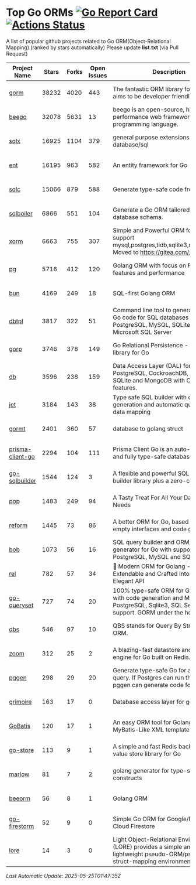 # Top Go ORMs [![Go Report Card](https://goreportcard.com/badge/github.com/d-tsuji/awesome-go-orms)](https://goreportcard.com/report/github.com/d-tsuji/awesome-go-orms) [![Actions Status](https://github.com/d-tsuji/awesome-go-orms/workflows/CI/badge.svg)](https://github.com/d-tsuji/awesome-go-orms/actions)
A list of popular github projects related to Go ORM(Object-Relational Mapping) (ranked by stars automatically)
Please update **list.txt** (via Pull Request)

| Project Name | Stars | Forks | Open Issues | Description | Last Update |
| ------------ | ----- | ----- | ----------- | ----------- | ----------- |
| [gorm](https://github.com/go-gorm/gorm) | 38232 | 4020 | 443 | The fantastic ORM library for Golang, aims to be developer friendly | 2025-05-25 01:27:29 |
| [beego](https://github.com/beego/beego) | 32078 | 5631 | 13 | beego is an open-source, high-performance web framework for the Go programming language. | 2025-05-24 08:45:52 |
| [sqlx](https://github.com/jmoiron/sqlx) | 16925 | 1104 | 379 | general purpose extensions to golang's database/sql | 2025-05-24 14:00:57 |
| [ent](https://github.com/ent/ent) | 16195 | 963 | 582 | An entity framework for Go | 2025-05-25 01:01:37 |
| [sqlc](https://github.com/sqlc-dev/sqlc) | 15066 | 879 | 588 | Generate type-safe code from SQL | 2025-05-24 16:15:02 |
| [sqlboiler](https://github.com/volatiletech/sqlboiler) | 6866 | 551 | 104 | Generate a Go ORM tailored to your database schema. | 2025-05-24 02:04:30 |
| [xorm](https://github.com/go-xorm/xorm) | 6663 | 755 | 307 | Simple and Powerful ORM for Go, support mysql,postgres,tidb,sqlite3,mssql,oracle, Moved to https://gitea.com/xorm/xorm | 2025-05-21 10:48:11 |
| [pg](https://github.com/go-pg/pg) | 5716 | 412 | 120 | Golang ORM with focus on PostgreSQL features and performance | 2025-05-23 04:12:13 |
| [bun](https://github.com/uptrace/bun) | 4169 | 249 | 18 | SQL-first Golang ORM | 2025-05-24 13:51:55 |
| [dbtpl](https://github.com/xo/dbtpl) | 3817 | 322 | 51 | Command line tool to generate idiomatic Go code for SQL databases supporting PostgreSQL, MySQL, SQLite, Oracle, and Microsoft SQL Server | 2025-05-23 03:39:09 |
| [gorp](https://github.com/go-gorp/gorp) | 3746 | 378 | 149 | Go Relational Persistence - an ORM-ish library for Go | 2025-05-23 23:11:11 |
| [db](https://github.com/upper/db) | 3596 | 238 | 159 | Data Access Layer (DAL) for PostgreSQL, CockroachDB, MySQL, SQLite and MongoDB with ORM-like features. | 2025-05-24 11:50:09 |
| [jet](https://github.com/go-jet/jet) | 3184 | 143 | 38 | Type safe SQL builder with code generation and automatic query result data mapping | 2025-05-24 16:54:16 |
| [gormt](https://github.com/xxjwxc/gormt) | 2401 | 360 | 57 | database to golang struct | 2025-05-15 11:27:22 |
| [prisma-client-go](https://github.com/steebchen/prisma-client-go) | 2294 | 104 | 111 | Prisma Client Go is an auto-generated and fully type-safe database client | 2025-05-21 17:02:43 |
| [go-sqlbuilder](https://github.com/huandu/go-sqlbuilder) | 1544 | 124 | 3 | A flexible and powerful SQL string builder library plus a zero-config ORM. | 2025-05-22 11:03:31 |
| [pop](https://github.com/gobuffalo/pop) | 1483 | 249 | 94 | A Tasty Treat For All Your Database Needs | 2025-05-23 12:29:12 |
| [reform](https://github.com/go-reform/reform) | 1445 | 73 | 86 | A better ORM for Go, based on non-empty interfaces and code generation. | 2025-05-21 13:28:10 |
| [bob](https://github.com/stephenafamo/bob) | 1073 | 56 | 16 | SQL query builder and ORM/Factory generator for Go with support for PostgreSQL, MySQL and SQLite | 2025-05-24 15:18:47 |
| [rel](https://github.com/go-rel/rel) | 782 | 57 | 34 | :gem: Modern ORM for Golang - Testable, Extendable and Crafted Into a Clean and Elegant API | 2025-04-29 05:01:05 |
| [go-queryset](https://github.com/jirfag/go-queryset) | 727 | 74 | 20 | 100% type-safe ORM for Go (Golang) with code generation and MySQL, PostgreSQL, Sqlite3, SQL Server support. GORM under the hood. | 2025-03-20 17:26:07 |
| [qbs](https://github.com/coocood/qbs) | 546 | 97 | 10 | QBS stands for Query By Struct. A Go ORM. | 2025-04-13 12:51:23 |
| [zoom](https://github.com/albrow/zoom) | 312 | 25 | 2 | A blazing-fast datastore and querying engine for Go built on Redis. | 2025-05-14 07:27:04 |
| [pggen](https://github.com/jschaf/pggen) | 298 | 29 | 20 | Generate type-safe Go for any Postgres query. If Postgres can run the query, pggen can generate code for it. | 2025-04-25 15:22:14 |
| [grimoire](https://github.com/Fs02/grimoire) | 163 | 17 | 0 | Database access layer for golang | 2025-05-10 16:25:14 |
| [GoBatis](https://github.com/mei-rune/GoBatis) | 120 | 17 | 1 | An easy ORM tool for Golang, support MyBatis-Like XML template SQL | 2025-05-16 05:17:33 |
| [go-store](https://github.com/gosuri/go-store) | 113 | 9 | 1 | A simple and fast Redis backed key-value store library for Go | 2025-02-26 03:33:28 |
| [marlow](https://github.com/dadleyy/marlow) | 81 | 7 | 2 | golang generator for type-safe sql api constructs | 2024-09-26 21:16:01 |
| [beeorm](https://github.com/latolukasz/beeorm) | 56 | 8 | 1 | Golang ORM | 2025-01-10 21:08:58 |
| [go-firestorm](https://github.com/jschoedt/go-firestorm) | 52 | 9 | 0 | Simple Go ORM for Google/Firebase Cloud Firestore | 2024-09-04 05:56:37 |
| [lore](https://github.com/abrahambotros/lore) | 14 | 3 | 0 | Light Object-Relational Environment (LORE) provides a simple and lightweight pseudo-ORM/pseudo-struct-mapping environment for Go | 2023-09-25 08:03:17 |

*Last Automatic Update: 2025-05-25T01:47:35Z*